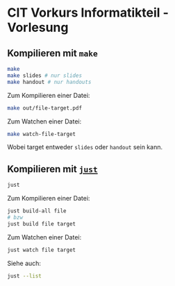 # CIT Vorkurs Informatikteil - Vorlesung

## Kompilieren mit `make`
```sh
make
make slides # nur slides
make handout # nur handouts
```
Zum Kompilieren einer Datei:
```sh
make out/file-target.pdf
```
Zum Watchen einer Datei:
```sh
make watch-file-target
```
Wobei target entweder `slides` oder `handout` sein kann.

## Kompilieren mit [`just`](https://just.systems)
```sh
just
```
Zum Kompilieren einer Datei:
```sh
just build-all file
# bzw
just build file target
```
Zum Watchen einer Datei:
```sh
just watch file target
```

Siehe auch:
```sh
just --list
```

